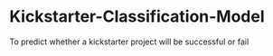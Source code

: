 # Kickstarter-Classification-Model
To predict whether a kickstarter project will be successful or fail
